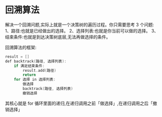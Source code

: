 # 回溯算法

解决一个回溯问题,实际上就是一个决策树的遍历过程。你只需要思考 3 个问题:
1、路径:也就是已经做出的选择。
2、选择列表:也就是你当前可以做的选择。
3、结束条件:也就是到达决策树底层,无法再做选择的条件。

回溯算法的框架:

```cpp
result = []
def backtrack(路径, 选择列表):
	if 满足结束条件:
		result.add(路径)
		return
	for 选择 in 选择列表:
		做选择
		backtrack(路径, 选择列表)
		撤销选择
```

其核心就是 for 循环里面的递归,在递归调用之前「做选择」,在递归调用之后「撤销选择」

